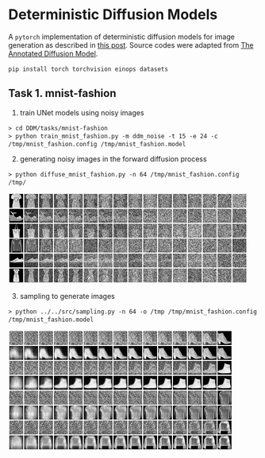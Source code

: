 # Deterministic Diffusion Models

A `pytorch` implementation of deterministic diffusion models for image generation as described in [this post](https://incml.github.io/2023/12/20/Deterministic-Diffusion-Models.html). Source codes were adapted from [The Annotated Diffusion Model](https://huggingface.co/blog/annotated-diffusion).

```
pip install torch torchvision einops datasets

```

## Task 1. mnist-fashion


1. train UNet models using noisy images
```
> cd DDM/tasks/mnist-fashion
> python train_mnist_fashion.py -m ddm_noise -t 15 -e 24 -c /tmp/mnist_fashion.config /tmp/mnist_fashion.model

```

2. generating noisy images in the forward diffusion process

```
> python diffuse_mnist_fashion.py -n 64 /tmp/mnist_fashion.config /tmp/

```
![forward diffusion process](./images/mnist-fashion-diffusion.png?raw=true "Diffusion")

3. sampling to generate images
```
> python ../../src/sampling.py -n 64 -o /tmp /tmp/mnist_fashion.config /tmp/mnist_fashion.model

```
![sampling process to generate images](./images/mnist-fashion-sampling.png?raw=true "Sampling")

